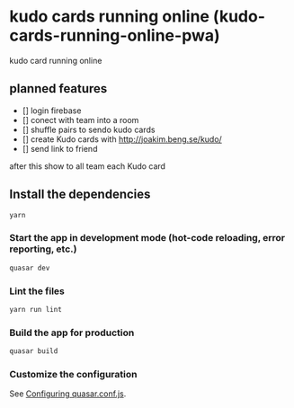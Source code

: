 # kudo cards running online (kudo-cards-running-online-pwa)

kudo card running online

## planned features

* [] login firebase
* [] conect with team into a room
* [] shuffle pairs to sendo kudo cards
* [] create Kudo cards with http://joakim.beng.se/kudo/ 
* [] send link to friend

after this show to all team each Kudo card

## Install the dependencies
```bash
yarn
```

### Start the app in development mode (hot-code reloading, error reporting, etc.)
```bash
quasar dev
```

### Lint the files
```bash
yarn run lint
```

### Build the app for production
```bash
quasar build
```

### Customize the configuration
See [Configuring quasar.conf.js](https://v1.quasar.dev/quasar-cli/quasar-conf-js).
